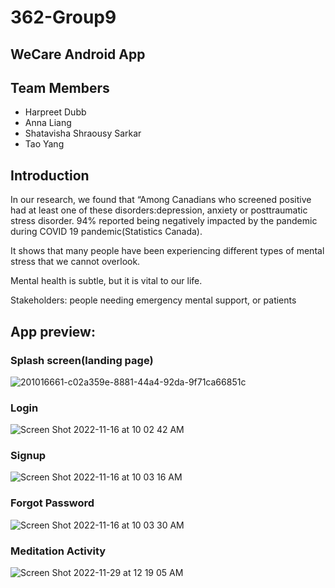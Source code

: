 # 362-Group9

## WeCare Android App

## Team Members
* Harpreet Dubb 
* Anna Liang
* Shatavisha Shraousy Sarkar 
* Tao Yang

## Introduction
In our research, we found that “Among Canadians who screened positive had at least one of these disorders:depression, anxiety or posttraumatic stress disorder. 94% reported being negatively impacted by the pandemic during COVID 19 pandemic(Statistics Canada). 

It shows that many people have been experiencing different types of mental stress that we cannot overlook. 

Mental health is subtle, but it is vital to our life. 

Stakeholders: people needing emergency mental support, or patients

## App preview:

### Splash screen(landing page)
![201016661-c02a359e-8881-44a4-92da-9f71ca66851c](https://user-images.githubusercontent.com/100490492/201505415-9e67f647-81f0-431c-9c68-24c34a18450c.png)

### Login
![Screen Shot 2022-11-16 at 10 02 42 AM](https://user-images.githubusercontent.com/84203630/202259040-471cd90a-54a2-44c6-91d7-c40daced073b.png)

### Signup
![Screen Shot 2022-11-16 at 10 03 16 AM](https://user-images.githubusercontent.com/84203630/202259063-e75b26e2-d60c-48d2-a8b2-8ab32f325fb5.png)

### Forgot Password
![Screen Shot 2022-11-16 at 10 03 30 AM](https://user-images.githubusercontent.com/84203630/202259088-4a66ee4c-8f72-4d01-b42c-7bae883fe7a9.png)

### Meditation Activity
![Screen Shot 2022-11-29 at 12 19 05 AM](https://user-images.githubusercontent.com/100490492/204907696-2195bd5b-2b0a-4bc9-8f6b-b97c16f1ae38.png)

